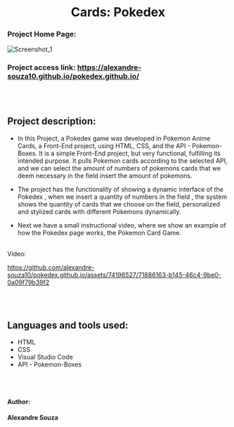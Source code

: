 <h1 align="center"> Cards: Pokedex </h1>

### Project Home Page: 
![Screenshot_1](https://github.com/alexandre-souza10/pokedex.github.io/assets/74196527/1fad1f97-9c6d-4052-ae60-9ebf4f54056c)

### Project access link: https://alexandre-souza10.github.io/pokedex.github.io/

<br></br>

## Project description:
- In this Project, a Pokedex game was developed in Pokemon Anime Cards, a Front-End project, using HTML, CSS, and the API - Pokemon-Boxes.
It is a simple Front-End project, but very functional, fulfilling its intended purpose. It pulls Pokemon cards according to the selected API,
and we can select the amount of numbers of pokemons cards that we deem necessary in the field insert the amount of pokemons.

- The project has the functionality of showing a dynamic interface of the Pokedex , when we insert a quantity of numbers in the field , the system shows the quantity
of cards that we choose on the field, personalized and stylized cards with different Pokemons dynamically.

- Next we have a small instructional video, where we show an example of how the Pokedex page works, the Pokemon Card Game.
<br></br>

Video:

https://github.com/alexandre-souza10/pokedex.github.io/assets/74196527/71886163-b145-46c4-9be0-0a09f79b39f2

<br></br>

## Languages ​​and tools used:
- HTML
- CSS
- Visual Studio Code
- API - Pokemon-Boxes

<br></br>

#### Author: 
**Alexandre Souza**



